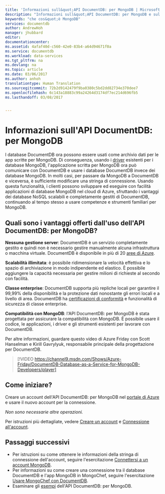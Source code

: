 ```yaml
---
title: 'Informazioni sull&quot;API DocumentDB: per MongoDB | Microsoft Docs'
description: "Informazioni sull&quot;API DocumentDB: per MongoDB e sul modo in cui è possibile eseguire facilmente applicazioni MongoDB esistenti nel cloud di Azure"
keywords: "che cos&quot;è MongoDB"
services: documentdb
author: AndrewHoh
manager: jhubbard
editor: 
documentationcenter: 
ms.assetid: 4afaf40d-c560-42e0-83b4-a64d94671f0a
ms.service: documentdb
ms.workload: data-services
ms.tgt_pltfrm: na
ms.devlang: na
ms.topic: article
ms.date: 03/06/2017
ms.author: anhoh
translationtype: Human Translation
ms.sourcegitcommit: 72b2d9142479f9ba0380c5bd2dd82734e370dee7
ms.openlocfilehash: 6c143a18883c99a24264d3174df7ec214d696fb5
ms.lasthandoff: 03/08/2017


---
```

# <a name="what-is-documentdb-api-for-mongodb"></a>Informazioni sull'API DocumentDB: per MongoDB

I database DocumentDB ora possono essere usati come archivio dati per le app scritte per MongoDB. Di conseguenza, usando i [driver](https://docs.mongodb.org/ecosystem/drivers/) esistenti per i database MongoDB, l'applicazione scritta per MongoDB ora può comunicare con DocumentDB e usare i database DocumentDB invece dei database MongoDB. In molti casi, per passare da MongoDB a DocumentDB e viceversa, è sufficiente modificare una stringa di connessione. Usando questa funzionalità, i clienti possono sviluppare ed eseguire con facilità applicazioni di database MongoDB nel cloud di Azure, sfruttando i vantaggi dei database NoSQL scalabili e completamente gestiti di DocumentDB, continuando al tempo stesso a usare competenze e strumenti familiari per MongoDB.

## <a name="what-is-the-benefit-of-using-documentdb-api-for-mongodb"></a>Quali sono i vantaggi offerti dall'uso dell'API DocumentDB: per MongoDB?
**Nessuna gestione server**: DocumentDB è un servizio completamente gestito e quindi non è necessario gestire manualmente alcuna infrastruttura o macchina virtuale. DocumentDB è disponibile in più di 20 [aree di Azure](https://azure.microsoft.com/regions/services/).

**Scalabilità illimitata**: è possibile ridimensionare la velocità effettiva e lo spazio di archiviazione in modo indipendente ed elastico. È possibile aggiungere la capacità necessaria per gestire milioni di richieste al secondo con facilità.

**Classe enterprise**: DocumentDB supporta più repliche locali per garantire il 99,99% della disponibilità e la protezione dati nonostante gli errori locali e a livello di area. DocumentDB ha [certificazioni di conformità](https://www.microsoft.com/trustcenter) e funzionalità di sicurezza di classe enterprise. 

**Compatibilità con MongoDB**: l'API DocumentDB: per MongoDB è stata progettata per assicurare la compatibilità con MongoDB. È possibile usare il codice, le applicazioni, i driver e gli strumenti esistenti per lavorare con DocumentDB. 

Per altre informazioni, guardare questo video di Azure Friday con Scott Hanselman e Kirill Gavrylyuk, responsabile principale della progettazione per DocumentDB.

> [!VIDEO https://channel9.msdn.com/Shows/Azure-Friday/DocumentDB-Database-as-a-Service-for-MongoDB-Developers/player]
> 


## <a name="how-to-get-started"></a>Come iniziare?
Creare un account dell'API DocumentDB: per MongoDB nel [portale di Azure](https://portal.azure.com) e usare il nuovo account per la connessione. 

*Non sono necessarie altre operazioni.*

Per istruzioni più dettagliate, vedere [Creare un account](documentdb-create-mongodb-account.md) e [Connessione all'account](documentdb-connect-mongodb-account.md).

## <a name="next-steps"></a>Passaggi successivi
* Per istruzioni su come ottenere le informazioni della stringa di connessione dell'account, seguire l'esercitazione [Connettersi a un account MongoDB](documentdb-connect-mongodb-account.md).
* Per informazioni su come creare una connessione tra il database DocumentDB e l'app MongoDB in MongoChef, seguire l'esercitazione [Usare MongoChef con DocumentDB](documentdb-mongodb-mongochef.md).
* Esaminare gli [esempi](documentdb-mongodb-samples.md) dell'API DocumentDB: per MongoDB.


